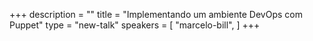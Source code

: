 +++
description = ""
title = "Implementando um ambiente DevOps com Puppet"
type = "new-talk"
speakers = [
        "marcelo-bill",
]
+++